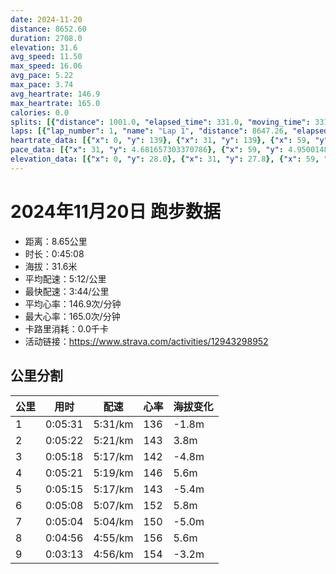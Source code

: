 ```yaml
---
date: 2024-11-20
distance: 8652.60
duration: 2708.0
elevation: 31.6
avg_speed: 11.50
max_speed: 16.06
avg_pace: 5.22
max_pace: 3.74
avg_heartrate: 146.9
max_heartrate: 165.0
calories: 0.0
splits: [{"distance": 1001.0, "elapsed_time": 331.0, "moving_time": 331.0, "average_speed": 3.02, "pace": 5.518774834437085, "average_heartrate": 136.66261398176292, "elevation_difference": -1.8, "split_number": 1}, {"distance": 1000.9, "elapsed_time": 322.0, "moving_time": 322.0, "average_speed": 3.11, "pace": 5.359067524115756, "average_heartrate": 143.5, "elevation_difference": 3.8, "split_number": 2}, {"distance": 1000.4, "elapsed_time": 318.0, "moving_time": 318.0, "average_speed": 3.15, "pace": 5.291015873015873, "average_heartrate": 142.3690851735016, "elevation_difference": -4.8, "split_number": 3}, {"distance": 1005.1, "elapsed_time": 321.0, "moving_time": 321.0, "average_speed": 3.13, "pace": 5.32482428115016, "average_heartrate": 146.8006230529595, "elevation_difference": 5.6, "split_number": 4}, {"distance": 993.6, "elapsed_time": 315.0, "moving_time": 315.0, "average_speed": 3.15, "pace": 5.291015873015873, "average_heartrate": 143.6952380952381, "elevation_difference": -5.4, "split_number": 5}, {"distance": 1001.6, "elapsed_time": 308.0, "moving_time": 308.0, "average_speed": 3.25, "pace": 5.128215384615384, "average_heartrate": 152.44480519480518, "elevation_difference": 5.8, "split_number": 6}, {"distance": 998.2, "elapsed_time": 304.0, "moving_time": 304.0, "average_speed": 3.28, "pace": 5.081310975609756, "average_heartrate": 150.34653465346534, "elevation_difference": -5.0, "split_number": 7}, {"distance": 1001.0, "elapsed_time": 296.0, "moving_time": 296.0, "average_speed": 3.38, "pace": 4.930976331360947, "average_heartrate": 156.19256756756758, "elevation_difference": 5.6, "split_number": 8}, {"distance": 650.1, "elapsed_time": 193.0, "moving_time": 193.0, "average_speed": 3.37, "pace": 4.94560830860534, "average_heartrate": 154.6321243523316, "elevation_difference": -3.2, "split_number": 9}]
laps: [{"lap_number": 1, "name": "Lap 1", "distance": 8647.26, "elapsed_time": 2707.0, "moving_time": 2707.0, "average_speed": 3.19, "pace": 5.224670846394984, "average_heartrate": 147.0, "max_heartrate": 165, "start_date": "2024-11-20 19:18:05+00:00", "elevation_difference": 31.6}]
heartrate_data: [{"x": 0, "y": 139}, {"x": 31, "y": 139}, {"x": 59, "y": 149}, {"x": 88, "y": 129}, {"x": 116, "y": 130}, {"x": 146, "y": 136}, {"x": 174, "y": 140}, {"x": 202, "y": 136}, {"x": 229, "y": 135}, {"x": 257, "y": 133}, {"x": 286, "y": 135}, {"x": 315, "y": 139}, {"x": 344, "y": 142}, {"x": 372, "y": 142}, {"x": 400, "y": 141}, {"x": 429, "y": 143}, {"x": 458, "y": 140}, {"x": 487, "y": 147}, {"x": 515, "y": 147}, {"x": 543, "y": 140}, {"x": 568, "y": 143}, {"x": 595, "y": 146}, {"x": 622, "y": 145}, {"x": 650, "y": 141}, {"x": 677, "y": 138}, {"x": 705, "y": 144}, {"x": 731, "y": 139}, {"x": 758, "y": 140}, {"x": 786, "y": 137}, {"x": 814, "y": 138}, {"x": 842, "y": 143}, {"x": 869, "y": 146}, {"x": 896, "y": 149}, {"x": 924, "y": 146}, {"x": 954, "y": 144}, {"x": 982, "y": 143}, {"x": 1011, "y": 142}, {"x": 1038, "y": 147}, {"x": 1065, "y": 150}, {"x": 1093, "y": 151}, {"x": 1120, "y": 147}, {"x": 1149, "y": 148}, {"x": 1178, "y": 153}, {"x": 1204, "y": 150}, {"x": 1230, "y": 146}, {"x": 1256, "y": 143}, {"x": 1284, "y": 140}, {"x": 1313, "y": 143}, {"x": 1340, "y": 143}, {"x": 1369, "y": 137}, {"x": 1397, "y": 139}, {"x": 1424, "y": 143}, {"x": 1451, "y": 140}, {"x": 1478, "y": 143}, {"x": 1508, "y": 146}, {"x": 1533, "y": 150}, {"x": 1560, "y": 147}, {"x": 1585, "y": 146}, {"x": 1613, "y": 149}, {"x": 1639, "y": 150}, {"x": 1664, "y": 154}, {"x": 1691, "y": 152}, {"x": 1718, "y": 149}, {"x": 1744, "y": 152}, {"x": 1773, "y": 156}, {"x": 1800, "y": 153}, {"x": 1828, "y": 155}, {"x": 1856, "y": 153}, {"x": 1882, "y": 152}, {"x": 1908, "y": 150}, {"x": 1933, "y": 151}, {"x": 1959, "y": 151}, {"x": 1986, "y": 151}, {"x": 2012, "y": 151}, {"x": 2038, "y": 144}, {"x": 2064, "y": 150}, {"x": 2090, "y": 149}, {"x": 2116, "y": 146}, {"x": 2143, "y": 154}, {"x": 2170, "y": 155}, {"x": 2196, "y": 151}, {"x": 2223, "y": 152}, {"x": 2249, "y": 151}, {"x": 2275, "y": 153}, {"x": 2302, "y": 152}, {"x": 2327, "y": 150}, {"x": 2354, "y": 155}, {"x": 2380, "y": 157}, {"x": 2408, "y": 157}, {"x": 2431, "y": 160}, {"x": 2452, "y": 162}, {"x": 2477, "y": 165}, {"x": 2505, "y": 164}, {"x": 2531, "y": 161}, {"x": 2557, "y": 158}, {"x": 2582, "y": 154}, {"x": 2607, "y": 155}, {"x": 2632, "y": 155}, {"x": 2658, "y": 152}, {"x": 2683, "y": 151}]
pace_data: [{"x": 31, "y": 4.681657303370786}, {"x": 59, "y": 4.95001485001485}, {"x": 88, "y": 5.801148625130525}, {"x": 116, "y": 5.020090361445783}, {"x": 146, "y": 6.296448809973555}, {"x": 174, "y": 5.081310975609756}, {"x": 202, "y": 5.274272151898733}, {"x": 229, "y": 5.291015873015873}, {"x": 257, "y": 5.175993788819875}, {"x": 286, "y": 4.873304093567251}, {"x": 315, "y": 7.183922413793104}, {"x": 344, "y": 5.469872005251066}, {"x": 372, "y": 5.2859816048208055}, {"x": 400, "y": 6.83061475409836}, {"x": 429, "y": 5.482467105263157}, {"x": 458, "y": 6.86720230737536}, {"x": 487, "y": 5.827517482517482}, {"x": 515, "y": 4.9900299401197605}, {"x": 543, "y": 4.9900299401197605}, {"x": 568, "y": 5.5555666666666665}, {"x": 595, "y": 4.95001485001485}, {"x": 622, "y": 5.579745564111148}, {"x": 650, "y": 5.469872005251066}, {"x": 677, "y": 6.265676691729323}, {"x": 705, "y": 5.050515151515151}, {"x": 731, "y": 4.891899031405929}, {"x": 758, "y": 5.579745564111148}, {"x": 786, "y": 5.030697253244792}, {"x": 814, "y": 5.3642420341165105}, {"x": 842, "y": 5.065866261398176}, {"x": 869, "y": 4.816965317919075}, {"x": 896, "y": 5.441299379693111}, {"x": 924, "y": 5.446633986928104}, {"x": 954, "y": 6.038659420289855}, {"x": 982, "y": 5.707773972602739}, {"x": 1011, "y": 5.967311134980307}, {"x": 1038, "y": 5.020090361445783}, {"x": 1065, "y": 5.2576340694006305}, {"x": 1093, "y": 5.3539029874718915}, {"x": 1120, "y": 5.144043209876543}, {"x": 1149, "y": 5.411266233766233}, {"x": 1178, "y": 4.901970588235294}, {"x": 1204, "y": 4.664623565631122}, {"x": 1230, "y": 5.8830568302153186}, {"x": 1256, "y": 5.376354838709677}, {"x": 1284, "y": 5.050515151515151}, {"x": 1313, "y": 6.111734506784011}, {"x": 1340, "y": 4.56246920339447}, {"x": 1369, "y": 5.482467105263157}, {"x": 1397, "y": 4.789281609195402}, {"x": 1424, "y": 5.005015015015014}, {"x": 1451, "y": 4.734857954545454}, {"x": 1478, "y": 5.2576340694006305}, {"x": 1508, "y": 6.613769841269841}, {"x": 1533, "y": 5.274272151898733}, {"x": 1560, "y": 5.175993788819875}, {"x": 1585, "y": 4.681657303370786}, {"x": 1613, "y": 4.604060773480662}, {"x": 1639, "y": 5.341891025641025}, {"x": 1664, "y": 4.789281609195402}, {"x": 1691, "y": 5.55001665001665}, {"x": 1718, "y": 5.050515151515151}, {"x": 1744, "y": 5.841815632667367}, {"x": 1773, "y": 5.224670846394984}, {"x": 1800, "y": 5.112484662576687}, {"x": 1828, "y": 5.081310975609756}, {"x": 1856, "y": 4.930976331360947}, {"x": 1882, "y": 4.761914285714285}, {"x": 1908, "y": 4.734857954545454}, {"x": 1933, "y": 5.274272151898733}, {"x": 1959, "y": 4.873304093567251}, {"x": 1986, "y": 5.203465501092725}, {"x": 2012, "y": 5.009528103396453}, {"x": 2038, "y": 4.655502793296089}, {"x": 2064, "y": 4.930976331360947}, {"x": 2090, "y": 4.761914285714285}, {"x": 2116, "y": 4.681657303370786}, {"x": 2143, "y": 6.510429687499999}, {"x": 2170, "y": 5.020090361445783}, {"x": 2196, "y": 4.975134328358209}, {"x": 2223, "y": 5.050515151515151}, {"x": 2249, "y": 5.050515151515151}, {"x": 2275, "y": 4.520395985896393}, {"x": 2302, "y": 5.937548984681154}, {"x": 2327, "y": 4.566219178082192}, {"x": 2354, "y": 5.175993788819875}, {"x": 2380, "y": 5.495120342894824}, {"x": 2408, "y": 5.411266233766233}, {"x": 2431, "y": 4.208762626262626}, {"x": 2452, "y": 4.045315533980582}, {"x": 2477, "y": 5.446633986928104}, {"x": 2505, "y": 4.681657303370786}, {"x": 2531, "y": 4.9900299401197605}, {"x": 2557, "y": 6.378377344048985}, {"x": 2582, "y": 5.144043209876543}, {"x": 2607, "y": 5.319725502713054}, {"x": 2632, "y": 4.789281609195402}, {"x": 2658, "y": 5.203465501092725}, {"x": 2683, "y": 4.960327380952381}]
elevation_data: [{"x": 0, "y": 28.0}, {"x": 31, "y": 27.8}, {"x": 59, "y": 26.6}, {"x": 88, "y": 26.8}, {"x": 116, "y": 26.8}, {"x": 146, "y": 26.8}, {"x": 174, "y": 26.8}, {"x": 202, "y": 26.0}, {"x": 229, "y": 25.4}, {"x": 257, "y": 25.0}, {"x": 286, "y": 25.0}, {"x": 315, "y": 25.6}, {"x": 344, "y": 26.8}, {"x": 372, "y": 28.6}, {"x": 400, "y": 30.0}, {"x": 429, "y": 30.6}, {"x": 458, "y": 31.6}, {"x": 487, "y": 32.6}, {"x": 515, "y": 32.0}, {"x": 543, "y": 31.4}, {"x": 568, "y": 31.4}, {"x": 595, "y": 31.0}, {"x": 622, "y": 30.6}, {"x": 650, "y": 30.0}, {"x": 677, "y": 29.0}, {"x": 705, "y": 28.2}, {"x": 731, "y": 27.2}, {"x": 758, "y": 26.6}, {"x": 786, "y": 27.0}, {"x": 814, "y": 27.2}, {"x": 842, "y": 27.0}, {"x": 869, "y": 26.4}, {"x": 896, "y": 25.8}, {"x": 924, "y": 25.2}, {"x": 954, "y": 25.0}, {"x": 982, "y": 25.4}, {"x": 1011, "y": 26.4}, {"x": 1038, "y": 27.8}, {"x": 1065, "y": 29.4}, {"x": 1093, "y": 30.4}, {"x": 1120, "y": 31.0}, {"x": 1149, "y": 32.2}, {"x": 1178, "y": 32.8}, {"x": 1204, "y": 31.8}, {"x": 1230, "y": 31.6}, {"x": 1256, "y": 31.2}, {"x": 1284, "y": 30.8}, {"x": 1313, "y": 30.6}, {"x": 1340, "y": 29.6}, {"x": 1369, "y": 28.6}, {"x": 1397, "y": 28.0}, {"x": 1424, "y": 27.0}, {"x": 1451, "y": 27.0}, {"x": 1478, "y": 27.2}, {"x": 1508, "y": 27.0}, {"x": 1533, "y": 26.8}, {"x": 1560, "y": 26.2}, {"x": 1585, "y": 26.0}, {"x": 1613, "y": 25.4}, {"x": 1639, "y": 25.0}, {"x": 1664, "y": 25.6}, {"x": 1691, "y": 26.6}, {"x": 1718, "y": 28.0}, {"x": 1744, "y": 29.4}, {"x": 1773, "y": 30.6}, {"x": 1800, "y": 31.0}, {"x": 1828, "y": 32.4}, {"x": 1856, "y": 32.4}, {"x": 1882, "y": 31.6}, {"x": 1908, "y": 31.4}, {"x": 1933, "y": 30.8}, {"x": 1959, "y": 30.4}, {"x": 1986, "y": 30.4}, {"x": 2012, "y": 29.4}, {"x": 2038, "y": 28.6}, {"x": 2064, "y": 27.8}, {"x": 2090, "y": 27.0}, {"x": 2116, "y": 27.2}, {"x": 2143, "y": 27.2}, {"x": 2170, "y": 27.0}, {"x": 2196, "y": 26.6}, {"x": 2223, "y": 26.0}, {"x": 2249, "y": 25.6}, {"x": 2275, "y": 25.0}, {"x": 2302, "y": 24.8}, {"x": 2327, "y": 25.6}, {"x": 2354, "y": 26.8}, {"x": 2380, "y": 28.2}, {"x": 2408, "y": 29.6}, {"x": 2431, "y": 30.6}, {"x": 2452, "y": 31.2}, {"x": 2477, "y": 32.4}, {"x": 2505, "y": 32.2}, {"x": 2531, "y": 31.4}, {"x": 2557, "y": 31.0}, {"x": 2582, "y": 30.6}, {"x": 2607, "y": 30.6}, {"x": 2632, "y": 30.2}, {"x": 2658, "y": 28.8}, {"x": 2683, "y": 28.4}]
---
```


# 2024年11月20日 跑步数据

- 距离：8.65公里
- 时长：0:45:08
- 海拔：31.6米
- 平均配速：5:12/公里
- 最快配速：3:44/公里
- 平均心率：146.9次/分钟
- 最大心率：165.0次/分钟
- 卡路里消耗：0.0千卡
- 活动链接：https://www.strava.com/activities/12943298952

## 公里分割

| 公里 | 用时 | 配速 | 心率 | 海拔变化 |
|------|------|------|------|------|
| 1 | 0:05:31 | 5:31/km | 136 | -1.8m |
| 2 | 0:05:22 | 5:21/km | 143 | 3.8m |
| 3 | 0:05:18 | 5:17/km | 142 | -4.8m |
| 4 | 0:05:21 | 5:19/km | 146 | 5.6m |
| 5 | 0:05:15 | 5:17/km | 143 | -5.4m |
| 6 | 0:05:08 | 5:07/km | 152 | 5.8m |
| 7 | 0:05:04 | 5:04/km | 150 | -5.0m |
| 8 | 0:04:56 | 4:55/km | 156 | 5.6m |
| 9 | 0:03:13 | 4:56/km | 154 | -3.2m |

